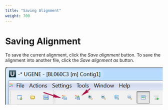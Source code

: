 ```yaml
---
title: "Saving Alignment"
weight: 700
---
```


# Saving Alignment

To save the current alignment, click the _Save alignment_ button. To save the alignment into another file, click the _Save alignment as_ button.

![](/images/65929670/65929671.png)